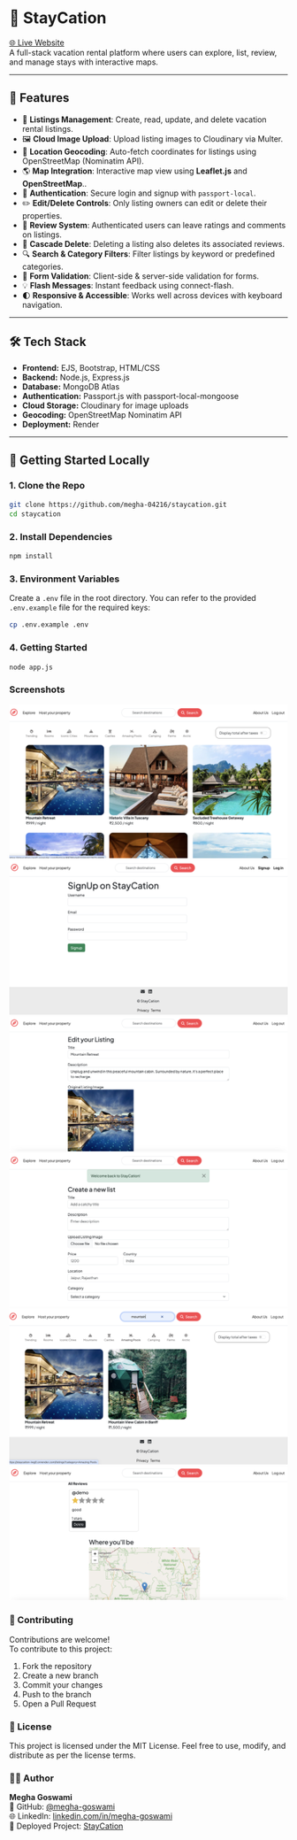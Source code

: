 # 🏡 StayCation

[🌐 Live Website](https://staycation-iwg0.onrender.com/)  
A full-stack vacation rental platform where users can explore, list, review, and manage stays with interactive maps.

---

## 🚀 Features

- 🏡 **Listings Management**: Create, read, update, and delete vacation rental listings.
- 🖼️ **Cloud Image Upload**: Upload listing images to Cloudinary via Multer.
- 🧭 **Location Geocoding**: Auto-fetch coordinates for listings using OpenStreetMap (Nominatim API).
- 🌎 **Map Integration**: Interactive map view using **Leaflet.js** and **OpenStreetMap**..
- 👤 **Authentication**: Secure login and signup with `passport-local`.
- ✏️ **Edit/Delete Controls**: Only listing owners can edit or delete their properties.
- 📝 **Review System**: Authenticated users can leave ratings and comments on listings.
- 🧹 **Cascade Delete**: Deleting a listing also deletes its associated reviews.
- 🔍 **Search & Category Filters**: Filter listings by keyword or predefined categories.
- 🧪 **Form Validation**: Client-side & server-side validation for forms.
- 💡 **Flash Messages**: Instant feedback using connect-flash.
- 🌓 **Responsive & Accessible**: Works well across devices with keyboard navigation.

---

## 🛠️ Tech Stack

- **Frontend:** EJS, Bootstrap, HTML/CSS
- **Backend:** Node.js, Express.js
- **Database:** MongoDB Atlas
- **Authentication:** Passport.js with passport-local-mongoose
- **Cloud Storage:** Cloudinary for image uploads
- **Geocoding:** OpenStreetMap Nominatim API
- **Deployment:** Render

---

## 🚀 Getting Started Locally

### 1. Clone the Repo
```bash
git clone https://github.com/megha-04216/staycation.git
cd staycation
```

### 2.  Install Dependencies
```bash
npm install
```

### 3. Environment Variables

Create a `.env` file in the root directory. You can refer to the provided `.env.example` file for the required keys:

```bash
cp .env.example .env
```
### 4. Getting Started

```bash
node app.js
```

### Screenshots
![Screenshot 1](./screenshots/1.png) 
![Screenshot 2](./screenshots/2.png) 
![Screenshot 3](./screenshots/3.png) 
![Screenshot 4](./screenshots/4.png) 
![Screenshot 5](./screenshots/5.png) 
![Screenshot 6](./screenshots/6.png) 


### 🤝 Contributing
Contributions are welcome!  
To contribute to this project:

1. Fork the repository  
2. Create a new branch
3. Commit your changes
4. Push to the branch
5. Open a Pull Request

### 🧾 License
This project is licensed under the MIT License.
Feel free to use, modify, and distribute as per the license terms.

### 👩‍💻 Author

**Megha Goswami**   
💼 GitHub: [@megha-goswami](https://github.com/megha-04216)  
🌐 LinkedIn: [linkedin.com/in/megha-goswami](https://www.linkedin.com/in/megha-goswami2416/)  
🚀 Deployed Project: [StayCation](https://staycation-iwg0.onrender.com/)

